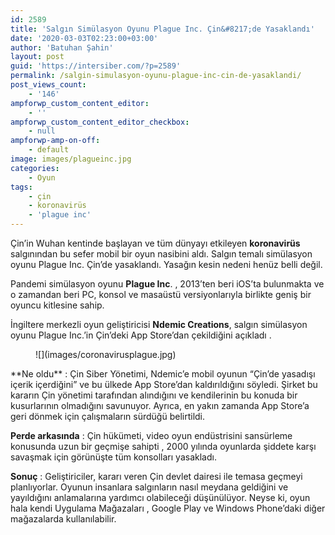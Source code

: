 ```yaml
---
id: 2589
title: 'Salgın Simülasyon Oyunu Plague Inc. Çin&#8217;de Yasaklandı'
date: '2020-03-03T02:23:00+03:00'
author: 'Batuhan Şahin'
layout: post
guid: 'https://intersiber.com/?p=2589'
permalink: /salgin-simulasyon-oyunu-plague-inc-cin-de-yasaklandi/
post_views_count:
    - '146'
ampforwp_custom_content_editor:
    - ''
ampforwp_custom_content_editor_checkbox:
    - null
ampforwp-amp-on-off:
    - default
image: images/plagueinc.jpg
categories:
    - Oyun
tags:
    - çin
    - koronavirüs
    - 'plague inc'
---
```


Çin’in Wuhan kentinde başlayan ve tüm dünyayı etkileyen **koronavirüs** salgınından bu sefer mobil bir oyun nasibini aldı. Salgın temalı simülasyon oyunu Plague Inc. Çin’de yasaklandı. Yasağın kesin nedeni henüz belli değil.

Pandemi simülasyon oyunu **Plague Inc**. , 2013’ten beri iOS’ta bulunmakta ve o zamandan beri PC, konsol ve masaüstü versiyonlarıyla birlikte geniş bir oyuncu kitlesine sahip.

İngiltere merkezli oyun geliştiricisi **Ndemic Creations**, salgın simülasyon oyunu Plague Inc.’in Çin’deki App Store’dan çekildiğini açıkladı .

<figure class="wp-block-image size-large">![](images/coronavirusplague.jpg)</figure>**Ne oldu** : Çin Siber Yönetimi, Ndemic’e mobil oyunun “Çin’de yasadışı içerik içerdiğini” ve bu ülkede App Store’dan kaldırıldığını söyledi. Şirket bu kararın Çin yönetimi tarafından alındığını ve kendilerinin bu konuda bir kusurlarının olmadığını savunuyor. Ayrıca, en yakın zamanda App Store’a geri dönmek için çalışmaların sürdüğü belirtildi.

**Perde arkasında** : Çin hükümeti, video oyun endüstrisini sansürleme konusunda uzun bir geçmişe sahipti , 2000 yılında oyunlarda şiddete karşı savaşmak için görünüşte tüm konsolları yasakladı.

**Sonuç** : Geliştiriciler, kararı veren Çin devlet dairesi ile temasa geçmeyi planlıyorlar. Oyunun insanlara salgınların nasıl meydana geldiğini ve yayıldığını anlamalarına yardımcı olabileceği düşünülüyor. Neyse ki, oyun hala kendi Uygulama Mağazaları , Google Play ve Windows Phone’daki diğer mağazalarda kullanılabilir.